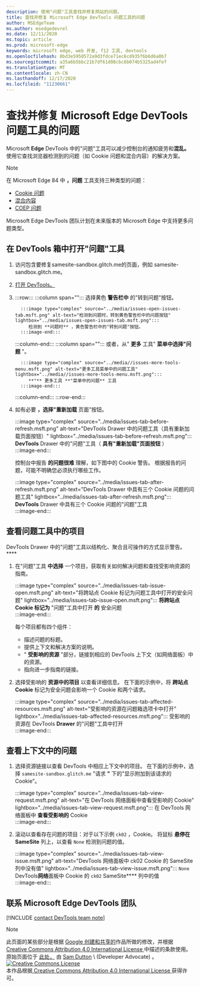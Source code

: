 ```yaml
---
description: 使用"问题"工具查找并修复网站的问题。
title: 查找并修复 Microsoft Edge DevTools 问题工具的问题
author: MSEdgeTeam
ms.author: msedgedevrel
ms.date: 12/11/2020
ms.topic: article
ms.prod: microsoft-edge
keywords: microsoft edge, web 开发, f12 工具, devtools
ms.openlocfilehash: 8bd3e5950572a9d3fdce71ec6cd935f6b6d6a0b7
ms.sourcegitcommit: a35a6b5bbc21b7df61d08cbc6b074b5325ad4fef
ms.translationtype: MT
ms.contentlocale: zh-CN
ms.lasthandoff: 12/17/2020
ms.locfileid: "11230661"
---
```

<!-- Copyright Sam Dutton 

   Licensed under the Apache License, Version 2.0 (the "License");
   you may not use this file except in compliance with the License.
   You may obtain a copy of the License at

       https://www.apache.org/licenses/LICENSE-2.0

   Unless required by applicable law or agreed to in writing, software
   distributed under the License is distributed on an "AS IS" BASIS,
   WITHOUT WARRANTIES OR CONDITIONS OF ANY KIND, either express or implied.
   See the License for the specific language governing permissions and
   limitations under the License.  -->  

# 查找并修复 Microsoft Edge DevTools 问题工具的问题  

Microsoft **Edge** DevTools 中的"问题"工具可以减少控制台的通知疲劳和**混乱。**  使用它查找浏览器检测到的问题（如 Cookie 问题和混合内容）的解决方案。  

> [!NOTE]
> 在 Microsoft Edge 84 中 **，问题** 工具支持三种类型的问题：  
> *   [Cookie 问题][MDNSameSiteCookies]  
> *   [混合内容][MDNMixedContent]  
> *   [COEP 问题][W3CCOEPSpec]
> 
> Microsoft Edge DevTools 团队计划在未来版本的 Microsoft Edge 中支持更多问题类型。  

## 在 DevTools 箱中打开"问题"工具  

1.  访问包含要修复samesite-sandbox.glitch.me的页面[][GlitchSamesiteSandbox]，例如 samesite-sandbox.glitch.me。  
1.  [打开 DevTools。][DevtoolsOpen]  
1.  :::row:::
       :::column span="":::
          选择黄色 **警告栏中** 的"转到问题"按钮。  
          
          :::image type="complex" source="../media/issues-open-issues-tab.msft.png" alt-text="检测到问题时，转到黄色警告栏中的问题按钮" lightbox="../media/issues-open-issues-tab.msft.png":::
             检测到 **问题时** ，黄色警告栏中的"转到问题"按钮。  
          :::image-end:::  
       :::column-end:::
       :::column span="":::
          或者，从" **更多** 工具" **菜单中选择"问题** "。  
          
          :::image type="complex" source="../media//issues-more-tools-menu.msft.png" alt-text="更多工具菜单中的问题工具" lightbox="../media//issues-more-tools-menu.msft.png":::
             **"** 更多工具 **"菜单中的问题** 工具  
          :::image-end:::  
       :::column-end:::
    :::row-end:::
    
1.  如有必要 **，选择"重新加载** 页面"按钮。  
    
    :::image type="complex" source="../media/issues-tab-before-refresh.msft.png" alt-text="DevTools Drawer 中的问题工具（具有重新加载页面按钮）" lightbox="../media/issues-tab-before-refresh.msft.png":::
       **DevTools** Drawer 中的"问题"工具（ **具有"重新加载"页面按钮** ）  
    :::image-end:::  

    控制台中报告 **的问题很难** 理解，如下图中的 Cookie 警告。  根据报告的问题，可能不明确您必须执行哪些工作。  
    
    :::image type="complex" source="../media/issues-tab-after-refresh.msft.png" alt-text="DevTools Drawer 中具有三个 Cookie 问题的问题工具" lightbox="../media/issues-tab-after-refresh.msft.png":::
       **DevTools** Drawer 中具有三个 Cookie 问题的"问题"工具  
    :::image-end:::  
    
## 查看问题工具中的项目  

DevTools Drawer 中的"问题"工具以结构化、聚合且可操作的方式显示警告。 ****  

1.  在"问题"工具 **中选择** 一个项目，获取有关如何解决问题和查找受影响资源的指南。  
    
    :::image type="complex" source="../media/issues-tab-issue-open.msft.png" alt-text="将跨站点 Cookie 标记为问题工具中打开的安全问题" lightbox="../media/issues-tab-issue-open.msft.png":::
       **将跨站点 Cookie 标记为** "问题"工具中打开 **的** 安全问题  
    :::image-end:::  
    
    每个项目都有四个组件：  
    
    *   描述问题的标题。  
    *   提供上下文和解决方案的说明。  
    *   " **受影响的资源** "部分，链接到相应的 DevTools 上下文（如网络面板）中的资源。  
    *   指向进一步指南的链接。  
    
1.  选择受影响的 **资源中的项目** 以查看详细信息。  在下面的示例中，将 **跨站点 Cookie** 标记为安全问题会影响一个 Cookie 和两个请求。  
    
    :::image type="complex" source="../media/issues-tab-affected-resources.msft.png" alt-text="受影响的资源在问题箱选项卡中打开" lightbox="../media/issues-tab-affected-resources.msft.png":::
       受影响的资源在 DevTools **Drawer** 的"问题"工具中打开  
    :::image-end:::  
    
## 查看上下文中的问题  

1.  选择资源链接以查看 DevTools 中相应上下文中的项目。  在下面的示例中，选择 `samesite-sandbox.glitch.me` "请求 **"** 下的"显示附加到该请求的 Cookie"。  
    
    :::image type="complex" source="../media/issues-tab-view-request.msft.png" alt-text="在 DevTools 网络面板中查看受影响的 Cookie" lightbox="../media/issues-tab-view-request.msft.png":::
       在 DevTools 网络面板中 **查看受影响的** Cookie  
    :::image-end:::  

1.  滚动以查看存在问题的项目：对于以下示例 `ck02` ，Cookie。  将鼠标 **悬停在 SameSite** 列上，以查看 `None` 检测到问题的值。  
    
    :::image type="complex" source="../media/issues-tab-view-issue.msft.png" alt-text="DevTools 网络面板中 ck02 Cookie 的 SameSite 列中没有值" lightbox="../media/issues-tab-view-issue.msft.png":::
       `None` DevTools**网络**面板中 Cookie 的 `ck02` SameSite**** 列中的值  
    :::image-end:::  

## 联系 Microsoft Edge DevTools 团队  

[!INCLUDE [contact DevTools team note](../includes/contact-devtools-team-note.md)]  

<!-- links -->  

[DevtoolsOpen]: ../open/index.md "打开 Microsoft Edge DevTools | Microsoft Docs"  

[GlitchSamesiteSandbox]: https://samesite-sandbox.glitch.me "SameSite Cookie 测试 |小故障"  

[MDNSameSiteCookies]: https://developer.mozilla.org/docs/Web/HTTP/Headers/Set-Cookie/SameSite "SameSite Cookie |MDN"  
[MDNMixedContent]: https://developer.mozilla.org/docs/Web/Security/Mixed_content "混合内容 |MDN"  

[W3CCOEPSpec]: https://wicg.github.io/cross-origin-embedder-policy "跨源嵌入工具策略 |Web Incubator 社区组"  

> [!NOTE]
> 此页面的某些部分是根据 [Google 创建和共享的][GoogleSitePolicies]作品所做的修改，并根据[ Creative Commons Attribution 4.0 International License ][CCA4IL]中描述的条款使用。  
> 原始页面位于 [此处，](https://developers.google.com/web/tools/chrome-devtools/issues/index) 由 [Sam Dutton][SamDutton] \ (Developer Advocate\) 。  
[![Creative Commons License][CCby4Image]][CCA4IL]  
本作品根据[ Creative Commons Attribution 4.0 International License ][CCA4IL]获得许可。  

[CCA4IL]: https://creativecommons.org/licenses/by/4.0  
[CCby4Image]: https://i.creativecommons.org/l/by/4.0/88x31.png  
[GoogleSitePolicies]: https://developers.google.com/terms/site-policies  
[KayceBasques]: https://developers.google.com/web/resources/contributors/kaycebasques  
[SamDutton]: https://developers.google.com/web/resources/contributors/samdutton  
